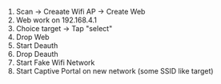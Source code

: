 1. Scan -> Creaate Wifi AP -> Create Web
2. Web work on 192.168.4.1
3. Choice target -> Tap "select"
4. Drop Web
5. Start Deauth
6. Drop Deauth
7. Start Fake Wifi Network
8. Start Captive Portal on new network (some SSID like target) 
